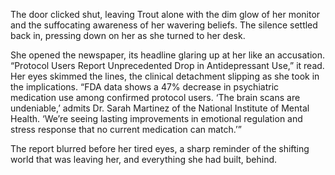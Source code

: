 The door clicked shut, leaving Trout alone with the dim glow of her monitor and the suffocating awareness of her wavering beliefs. The silence settled back in, pressing down on her as she turned to her desk. 

She opened the newspaper, its headline glaring up at her like an accusation. “Protocol Users Report Unprecedented Drop in Antidepressant Use,” it read. Her eyes skimmed the lines, the clinical detachment slipping as she took in the implications. “FDA data shows a 47% decrease in psychiatric medication use among confirmed protocol users. ‘The brain scans are undeniable,’ admits Dr. Sarah Martinez of the National Institute of Mental Health. ‘We’re seeing lasting improvements in emotional regulation and stress response that no current medication can match.’” 

The report blurred before her tired eyes, a sharp reminder of the shifting world that was leaving her, and everything she had built, behind.
